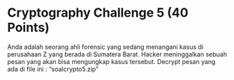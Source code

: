 # Cryptography Challenge 5 (40 Points)

Anda adalah seorang ahli forensic yang sedang menangani kasus di perusahaan Z yang berada di Sumatera Barat.
Hacker meninggalkan sebuah pesan yang akan bisa mengungkap kasus tersebut. Decrypt pesan yang ada di file ini : “soalcrypto5.zip”
